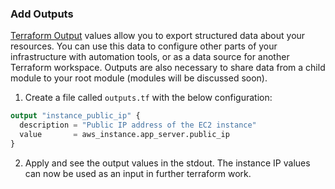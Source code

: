 
### Add Outputs

[Terraform Output](https://developer.hashicorp.com/terraform/language/values/variables) values allow you to export structured data about your resources. 
You can use this data to configure other parts of your infrastructure with automation tools, or as a data source for another Terraform workspace. 
Outputs are also necessary to share data from a child module to your root module (modules will be discussed soon).

1. Create a file called `outputs.tf` with the below configuration:

```terraform
output "instance_public_ip" {
  description = "Public IP address of the EC2 instance"
  value       = aws_instance.app_server.public_ip
}
```

2. Apply and see the output values in the stdout. The instance IP values can now be used as an input in further terraform work.

